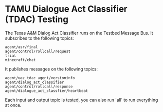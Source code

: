 TAMU Dialogue Act Classifier (TDAC) Testing
============================

The Texas A&M Dialog Act Classifier runs on the Testbed Message Bus.  It subscribes to the following topics:
```
agent/asr/final
agent/control/rollcall/request
trial
minecraft/chat
```

It publishes messages on the following topics:
```
agent/uaz_tdac_agent/versioninfo
agent/dialog_act_classifier
agent/control/rollcall/response
agent/dialogue_act_classfier/heartbeat
```

Each input and output topic is tested, you can also run 'all' to run everything at once.
